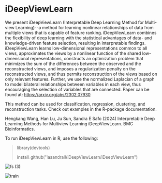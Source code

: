 # iDeepViewLearn
We present iDeepViewLearn (Interpretable Deep Learning Method for Multi-view Learning)--a method for learning nonlinear  relationships of data from multiple views that is capable of feature ranking. iDeepViewLearn  combines the flexibility of deep learning  with the statistical advantages of data- and knowledge-driven feature selection, resulting in interpretable findings.  iDeepViewLearn  learns low-dimensional representations common to all views, approximates the views  by a nonlinear function of the shared low-dimensional representations, constructs an optimization problem that minimizes the sum of the differences between the observed and the reconstructed views, and imposes a regularization penalty on the reconstructed views, and thus permits reconstruction of the views based on only relevant features. Further, we use the normalized Laplacian of a graph to model bilateral relationships between variables in each view, thus encouraging the selection of variables that are connected. Paper can be found at: https://arxiv.org/abs/2302.07930

This method can be used for classification, regression, clustering, and reconstruction tasks. Check out examples in the R-package documentation. 

Hengkang Wang, Han Lu, Ju Sun, Sandra E Safo (2024) Interpretable Deep Learning Methods for Multiview Learning iDeepViewLearn. BMC Bioinformatics. 

To run iDeepViewLearn in R, use the following:

> library(devtools)
> 
> install_github("lasandrall/iDeepViewLearn/iDeepViewLearn")



![fs (3)](https://github.com/lasandrall/iDeepViewLearn/assets/29103607/adf6084a-e257-4cad-968e-9cb5c5e99cc7)


![train](https://github.com/lasandrall/iDeepViewLearn/assets/29103607/c96ea1ad-d4c0-40f9-9eea-3b9ac8c25269)

